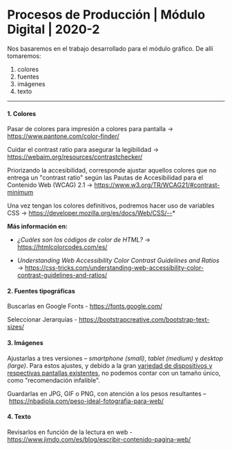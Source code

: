 # Procesos de Producción | Módulo Digital | 2020-2

Nos basaremos en el trabajo desarrollado para el módulo gráfico. De allí tomaremos:

1. colores
2. fuentes
3. imágenes
4. texto

- - - - - - - - - - - - - - - - 

#### 1. Colores 

Pasar de colores para impresión a colores para pantalla → https://www.pantone.com/color-finder/

Cuidar el contrast ratio para asegurar la legibilidad → https://webaim.org/resources/contrastchecker/

Priorizando la accesibilidad, corresponde ajustar aquellos colores que no entrega un "contrast ratio" según las Pautas de Accesibilidad para el Contenido Web (WCAG) 2.1 → https://www.w3.org/TR/WCAG21/#contrast-minimum

Una vez tengan los colores definitivos, podremos hacer uso de variables CSS → https://developer.mozilla.org/es/docs/Web/CSS/--*

**Más información en:**

- *¿Cuáles son los códigos de color de HTML?* → https://htmlcolorcodes.com/es/

- *Understanding Web Accessibility Color Contrast Guidelines and Ratios* → https://css-tricks.com/understanding-web-accessibility-color-contrast-guidelines-and-ratios/
 

#### 2. Fuentes tipográficas

Buscarlas en Google Fonts - https://fonts.google.com/

Seleccionar Jerarquías - https://bootstrapcreative.com/bootstrap-text-sizes/

#### 3. Imágenes

Ajustarlas a tres versiones – *smartphone (small)*, *tablet (medium)* y *desktop (large)*. Para estos ajustes, y debido a la gran [variedad de dispositivos y respectivas pantallas existentes](http://screensiz.es/), no podemos contar con un tamaño único, como "recomendación infalible".

Guardarlas en JPG, GIF o PNG, con atención a los pesos resultantes – https://nbadiola.com/peso-ideal-fotografia-para-web/

#### 4. Texto

Revisarlos en función de la lectura en web - https://www.jimdo.com/es/blog/escribir-contenido-pagina-web/ 

